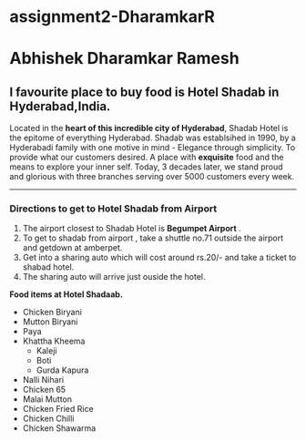 # assignment2-DharamkarR

# Abhishek Dharamkar Ramesh

## I favourite place to buy food is Hotel Shadab in Hyderabad,India.

Located in the **heart of this incredible city of Hyderabad**, Shadab Hotel is the epitome of everything Hyderabad. Shadab was establsihed in 1990, by a Hyderabadi family with one motive in mind - Elegance through simplicity. To provide what our customers desired. A place with **exquisite** food and the means to explore your inner self. Today, 3 decades later, we stand proud and glorious with three branches serving over 5000 customers every week.


---

### Directions to get to Hotel Shadab from Airport

1. The airport closest to Shadab Hotel is **Begumpet Airport** .
2. To get to shadab from airport , take a shuttle  no.71 outside the airport and getdown at amberpet.
3. Get into a sharing auto which will cost around rs.20/- and take a ticket to shabad hotel.
4. The sharing auto will arrive just ouside the hotel.

**Food items at Hotel Shadaab.**

- Chicken Biryani
- Mutton Biryani
- Paya
- Khattha Kheema
    - Kaleji
    - Boti 
    - Gurda Kapura
- Nalli Nihari
- Chicken 65
- Malai Mutton
- Chicken Fried Rice
- Chicken Chilli
- Chicken Shawarma